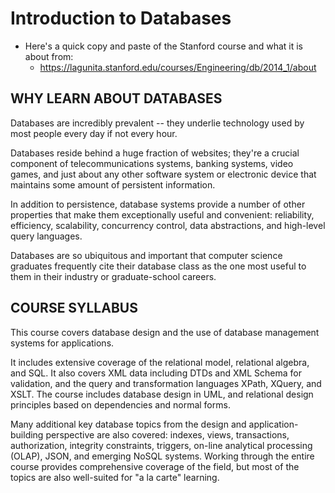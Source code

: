 # Introduction to Databases
- Here's a quick copy and paste of the Stanford course and what it is about from:
    - https://lagunita.stanford.edu/courses/Engineering/db/2014_1/about

## WHY LEARN ABOUT DATABASES
Databases are incredibly prevalent -- they underlie technology used by most people every day if not every hour.

Databases reside behind a huge fraction of websites; they're a crucial component of telecommunications systems, banking systems, video games, and just about any other software system or electronic device that maintains some amount of persistent information. 

In addition to persistence, database systems provide a number of other properties that make them exceptionally useful and convenient: reliability, efficiency, scalability, concurrency control, data abstractions, and high-level query languages. 

Databases are so ubiquitous and important that computer science graduates frequently cite their database class as the one most useful to them in their industry or graduate-school careers.

## COURSE SYLLABUS
This course covers database design and the use of database management systems for applications. 

It includes extensive coverage of the relational model, relational algebra, and SQL. It also covers XML data including DTDs and XML Schema for validation, and the query and transformation languages XPath, XQuery, and XSLT. The course includes database design in UML, and relational design principles based on dependencies and normal forms. 

Many additional key database topics from the design and application-building perspective are also covered: indexes, views, transactions, authorization, integrity constraints, triggers, on-line analytical processing (OLAP), JSON, and emerging NoSQL systems. Working through the entire course provides comprehensive coverage of the field, but most of the topics are also well-suited for "a la carte" learning.